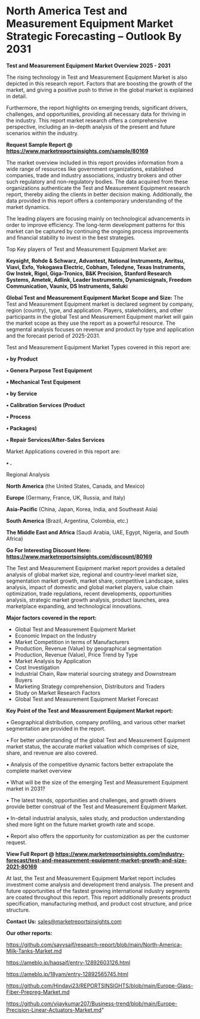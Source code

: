# North America Test and Measurement Equipment Market Strategic Forecasting – Outlook By 2031

<Strong> Test and Measurement Equipment Market Overview 2025 - 2031</strong>

The rising technology in Test and Measurement Equipment Market is also depicted in this research report. Factors that are boosting the growth of the market, and giving a positive push to thrive in the global market is explained in detail.

Furthermore, the report highlights on emerging trends, significant drivers, challenges, and opportunities, providing all necessary data for thriving in the industry. This report market research offers a comprehensive perspective, including an in-depth analysis of the present and future scenarios within the industry.

<strong>Request Sample Report @ <a href=https://www.marketreportsinsights.com/sample/80169>https://www.marketreportsinsights.com/sample/80169</a></strong>

The market overview included in this report provides information from a wide range of resources like government organizations, established companies, trade and industry associations, industry brokers and other such regulatory and non-regulatory bodies. The data acquired from these organizations authenticate the Test and Measurement Equipment research report, thereby aiding the clients in better decision making. Additionally, the data provided in this report offers a contemporary understanding of the market dynamics.

The leading players are focusing mainly on technological advancements in order to improve efficiency. The long-term development patterns for this market can be captured by continuing the ongoing process improvements and financial stability to invest in the best strategies.

Top Key players of Test and Measurement Equipment Market are:

<strong>Keysight, Rohde & Schwarz, Advantest, National Instruments, Anritsu, Viavi, Exfo, Yokogawa Electric, Cobham, Teledyne, Texas Instruments, Gw Instek, Rigol, Giga-Tronics, B&K Precision, Stanford Research Systems, Ametek, Adlink, Leader Instruments, Dynamicsignals, Freedom Communication, Vaunix, DS Instruments, Saluki</strong>

<strong><b>Global Test and Measurement Equipment Market Scope and Size:</b></strong>
The Test and Measurement Equipment market is declared segment by company, region (country), type, and application. Players, stakeholders, and other participants in the global Test and Measurement Equipment market will gain the market scope as they use the report as a powerful resource. The segmental analysis focuses on revenue and product by type and application and the forecast period of 2025-2031.

Test and Measurement Equipment Market Types covered in this report are:

<strong>• by Product

• Genera Purpose Test Equipment

• Mechanical Test Equipment

• by Service

• Calibration Services (Product

• Process

• Packages)

• Repair Services/After-Sales Services</strong>

Market Applications covered in this report are:

<strong>• .</strong> 

Regional Analysis

<strong>North America</strong> (the United States, Canada, and Mexico)

<strong>Europe</strong> (Germany, France, UK, Russia, and Italy)

<strong>Asia-Pacific</strong> (China, Japan, Korea, India, and Southeast Asia)

<strong>South America</strong> (Brazil, Argentina, Colombia, etc.)

<strong>The Middle East and Africa</strong> (Saudi Arabia, UAE, Egypt, Nigeria, and South Africa)

<strong>Go For Interesting Discount Here: <a href=https://www.marketreportsinsights.com/discount/80169>https://www.marketreportsinsights.com/discount/80169</a></strong>

The Test and Measurement Equipment market report provides a detailed analysis of global market size, regional and country-level market size, segmentation market growth, market share, competitive Landscape, sales analysis, impact of domestic and global market players, value chain optimization, trade regulations, recent developments, opportunities analysis, strategic market growth analysis, product launches, area marketplace expanding, and technological innovations.

<strong><b>Major factors covered in the report:</b></strong>
<ul>
  <li>Global Test and Measurement Equipment Market </li>
  <li>Economic Impact on the Industry</li>
  <li>Market Competition in terms of Manufacturers</li>
  <li>Production, Revenue (Value) by geographical segmentation</li>
  <li>Production, Revenue (Value), Price Trend by Type</li>
  <li>Market Analysis by Application</li>
  <li>Cost Investigation</li>
  <li>Industrial Chain, Raw material sourcing strategy and Downstream Buyers</li>
  <li>Marketing Strategy comprehension, Distributors and Traders</li>
  <li>Study on Market Research Factors</li>
  <li>Global Test and Measurement Equipment Market Forecast</li>
</ul>

<strong><b>Key Point of the Test and Measurement Equipment Market report:</b></strong>

• Geographical distribution, company profiling, and various other market segmentation are provided in the report.

• For better understanding of the global Test and Measurement Equipment market status, the accurate market valuation which comprises of size, share, and revenue are also covered.

• Analysis of the competitive dynamic factors better extrapolate the complete market overview

• What will be the size of the emerging Test and Measurement Equipment market in 2031?

• The latest trends, opportunities and challenges, and growth drivers provide better construal of the Test and Measurement Equipment Market.

• In-detail industrial analysis, sales study, and production understanding shed more light on the future market growth rate and scope.

• Report also offers the opportunity for customization as per the customer request.

<strong><b>View Full Report @ <a href=https://www.marketreportsinsights.com/industry-forecast/test-and-measurement-equipment-market-growth-and-size-2021-80169>https://www.marketreportsinsights.com/industry-forecast/test-and-measurement-equipment-market-growth-and-size-2021-80169</a></b></strong>


At last, the Test and Measurement Equipment Market report includes investment come analysis and development trend analysis. The present and future opportunities of the fastest growing international industry segments are coated throughout this report. This report additionally presents product specification, manufacturing method, and product cost structure, and price structure.

<strong>Contact Us:</strong>
sales@marketreportsinsights.com

<strong>Our other reports:</strong>

<a href=https://github.com/sayysaif/research-report/blob/main/North-America-Milk-Tanks-Market.md>https://github.com/sayysaif/research-report/blob/main/North-America-Milk-Tanks-Market.md</a>

<a href=https://ameblo.jp/haqsaif/entry-12892603126.html>https://ameblo.jp/haqsaif/entry-12892603126.html</a>

<a href=https://ameblo.jp/18yam/entry-12892565745.html>https://ameblo.jp/18yam/entry-12892565745.html</a>

<a href=https://github.com/Hindavi23/REPORTSINSIGHTS/blob/main/Europe-Glass-Fiber-Prepreg-Market.md>https://github.com/Hindavi23/REPORTSINSIGHTS/blob/main/Europe-Glass-Fiber-Prepreg-Market.md</a>

<a href=https://github.com/vijaykumar207/Business-trend/blob/main/Europe-Precision-Linear-Actuators-Market.md>https://github.com/vijaykumar207/Business-trend/blob/main/Europe-Precision-Linear-Actuators-Market.md</a>"
